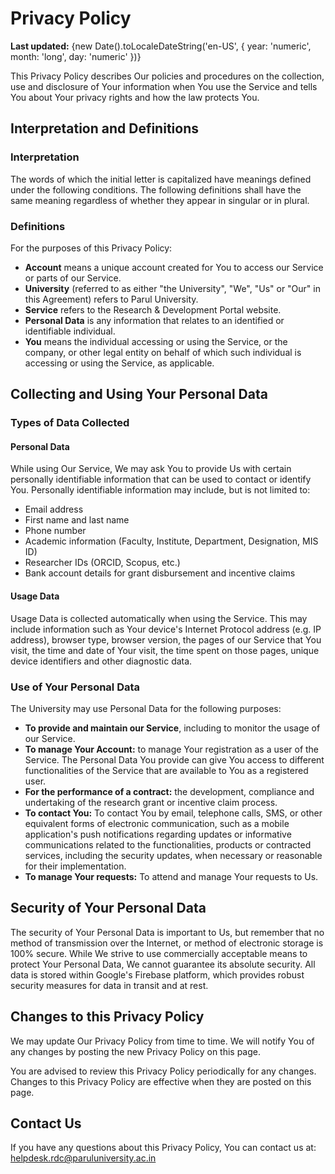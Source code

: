 # Privacy Policy

**Last updated:** {new Date().toLocaleDateString('en-US', { year: 'numeric', month: 'long', day: 'numeric' })}

This Privacy Policy describes Our policies and procedures on the collection, use and disclosure of Your information when You use the Service and tells You about Your privacy rights and how the law protects You.

## Interpretation and Definitions
### Interpretation
The words of which the initial letter is capitalized have meanings defined under the following conditions. The following definitions shall have the same meaning regardless of whether they appear in singular or in plural.

### Definitions
For the purposes of this Privacy Policy:

- **Account** means a unique account created for You to access our Service or parts of our Service.
- **University** (referred to as either "the University", "We", "Us" or "Our" in this Agreement) refers to Parul University.
- **Service** refers to the Research & Development Portal website.
- **Personal Data** is any information that relates to an identified or identifiable individual.
- **You** means the individual accessing or using the Service, or the company, or other legal entity on behalf of which such individual is accessing or using the Service, as applicable.

## Collecting and Using Your Personal Data
### Types of Data Collected
#### Personal Data
While using Our Service, We may ask You to provide Us with certain personally identifiable information that can be used to contact or identify You. Personally identifiable information may include, but is not limited to:
- Email address
- First name and last name
- Phone number
- Academic information (Faculty, Institute, Department, Designation, MIS ID)
- Researcher IDs (ORCID, Scopus, etc.)
- Bank account details for grant disbursement and incentive claims

#### Usage Data
Usage Data is collected automatically when using the Service. This may include information such as Your device's Internet Protocol address (e.g. IP address), browser type, browser version, the pages of our Service that You visit, the time and date of Your visit, the time spent on those pages, unique device identifiers and other diagnostic data.

### Use of Your Personal Data
The University may use Personal Data for the following purposes:
- **To provide and maintain our Service**, including to monitor the usage of our Service.
- **To manage Your Account:** to manage Your registration as a user of the Service. The Personal Data You provide can give You access to different functionalities of the Service that are available to You as a registered user.
- **For the performance of a contract:** the development, compliance and undertaking of the research grant or incentive claim process.
- **To contact You:** To contact You by email, telephone calls, SMS, or other equivalent forms of electronic communication, such as a mobile application's push notifications regarding updates or informative communications related to the functionalities, products or contracted services, including the security updates, when necessary or reasonable for their implementation.
- **To manage Your requests:** To attend and manage Your requests to Us.

## Security of Your Personal Data
The security of Your Personal Data is important to Us, but remember that no method of transmission over the Internet, or method of electronic storage is 100% secure. While We strive to use commercially acceptable means to protect Your Personal Data, We cannot guarantee its absolute security. All data is stored within Google's Firebase platform, which provides robust security measures for data in transit and at rest.

## Changes to this Privacy Policy
We may update Our Privacy Policy from time to time. We will notify You of any changes by posting the new Privacy Policy on this page.

You are advised to review this Privacy Policy periodically for any changes. Changes to this Privacy Policy are effective when they are posted on this page.

## Contact Us
If you have any questions about this Privacy Policy, You can contact us at: [helpdesk.rdc@paruluniversity.ac.in](mailto:helpdesk.rdc@paruluniversity.ac.in)
